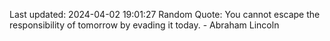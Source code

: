 Last updated: 2024-04-02 19:01:27
Random Quote: You cannot escape the responsibility of tomorrow by evading it today. - Abraham Lincoln
